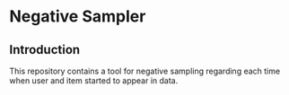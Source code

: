 # **Negative Sampler**

## Introduction
This repository contains a tool for negative sampling regarding each time when user and item started to appear in data.
